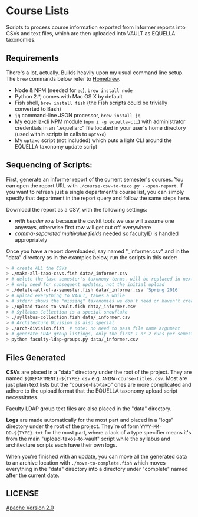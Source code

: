 # Course Lists

Scripts to process course information exported from Informer reports into CSVs and text files, which are then uploaded into VAULT as EQUELLA taxonomies.

## Requirements

There's a lot, actually. Builds heavily upon my usual command line setup. The `brew` commands below refer to [Homebrew](http://brew.sh).

- Node & NPM (needed for `eq`), `brew install node`
- Python 2.\*, comes with Mac OS X by default
- Fish shell, `brew install fish` (the Fish scripts could be trivially converted to Bash)
- `jq` command-line JSON processor, `brew install jq`
- My [equella-cli](https://github.com/cca/equella_cli) NPM module (`npm i -g equella-cli`) with administrator credentials in an ".equellarc" file located in your user's home directory (used within scripts in calls to `uptaxo`)
- My `uptaxo` script (not included) which puts a light CLI around the EQUELLA taxonomy update script

## Sequencing of Scripts:

First, generate an Informer report of the current semester's courses. You can open the report URL with `./course-csv-to-taxo.py --open-report`. If you want to refresh just a single department's course list, you can simply specify that department in the report query and follow the same steps here.

Download the report as a CSV, with the following settings:

- _with header row_ because the csvkit tools we use will assume one anyways, otherwise first row will get cut off everywhere
- _comma-separated multivalue fields_ needed so facultyID is handled appropriately

Once you have a report downloaded, say named "\_informer.csv" and in the "data" directory as in the examples below, run the scripts in this order:

```sh
> # create ALL the CSVs
> ./make-all-taxo-csvs.fish data/_informer.csv
> # delete the last semester's taxonomy terms, will be replaced in next step
> # only need for subsequent updates, not the initial upload
> ./delete-all-of-a-semester.fish data/_informer.csv 'Spring 2016'
> # upload everything to VAULT, takes a while
> # stderr shows the "missing" taxonomies we don't need or haven't created yet
> ./upload-taxos-to-vault.fish data/_informer.csv
> # Syllabus Collection is a special snowflake
> ./syllabus-collection.fish data/_informer.csv
> # Architecture Division is also special
> ./arch-division.fish  # note: no need to pass file name argument
> # generate LDAP group listings, only the first 1 or 2 runs per semester
> python faculty-ldap-groups.py data/_informer.csv
```

## Files Generated

**CSVs** are placed in a "data" directory under the root of the project. They are named `${DEPARTMENT}-${TYPE}.csv` e.g. `ANIMA-course-titles.csv`. Most are just plain text lists but the "course-list-taxo" ones are more complicated and adhere to the upload format that the EQUELLA taxonomy upload script necessitates.

Faculty LDAP group text files are also placed in the "data" directory.

**Logs** are made automatically for the most part and placed in a "logs" directory under the root of the project. They're of form `YYYY-MM-DD-${TYPE}.txt` for the most part, where a lack of a type specifier means it's from the main "upload-taxos-to-vault" script while the syllabus and architecture scripts each have their own logs.

When you're finished with an update, you can move all the generated data to an archive location with `./move-to-complete.fish` which moves everything in the "data" directory into a directory under "complete" named after the current date.

## LICENSE

[Apache Version 2.0](http://www.apache.org/licenses/LICENSE-2.0)
